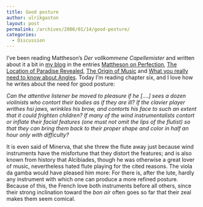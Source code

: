 ```yaml
---
title: Good posture
author: ulrikgaston
layout: post
permalink: /archives/2006/01/14/good-posture/
categories:
  - Discussion
---
```

I&#8217;ve been reading Mattheson&#8217;s *Der vollkommene Capellemister* and written about it a bit in [my blog][1] in the entries [Mattheson on Perfection][2], [The Location of Paradise Revealed][3], [The Origin of Music][4] and [What you really need to know about Angles][5]. Today I&#8217;m reading chapter six, and I love how he writes about the need for good posture:

<cite>Can the attentive listener be moved to pleasure if he [....] sees a dozen violinists who contort their bodies as if they are ill? If the clavier player writhes hsi jaws, wrinkles his brow, and contorts his face to such an extent that it could frighten children? If many of the wind instrumentalists contort or inflate their facial features (one must not omit the lips of the flutist) so that they can bring them back to their proper shape and color in half an hour only with difficulty?</p> <p>
  It is even said of Minerva, that she threw the flute away just because wind instruments have the misfortune that they distort the features; and is also known from history that Alcibiades, though he was otherwise a great lover of music, nevertheless hated flute playing for the cited reasons. The viola da gamba would have pleased him more: For there is, after the lute, hardly any instrument with which one can produce a more refined posture. Because of this, the French love both instruments before all others, since their strong inclination toward the <i>bon air</i> often goes so far that their zeal makes them seem comical.</cite>
</p>

 [1]: http://blog.saers.com
 [2]: http://blog.saers.com/archives/2005/12/15/mattheson-on-perfection/
 [3]: http://blog.saers.com/archives/2005/12/16/the-location-of-paradise-revealed/
 [4]: http://blog.saers.com/archives/2005/12/17/the-origin-of-music/
 [5]: http://blog.saers.com/archives/2005/12/18/what-you-really-need-to-know-about-angles/